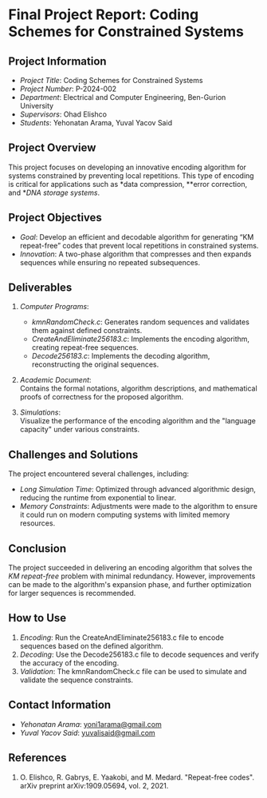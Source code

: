 # Final Project Report: Coding Schemes for Constrained Systems

## Project Information

- *Project Title*: Coding Schemes for Constrained Systems
- *Project Number*: P-2024-002
- *Department*: Electrical and Computer Engineering, Ben-Gurion University
- *Supervisors*: Ohad Elishco
- *Students*: Yehonatan Arama, Yuval Yacov Said

## Project Overview

This project focuses on developing an innovative encoding algorithm for systems constrained by preventing local repetitions. This type of encoding is critical for applications such as *data compression, **error correction, and **DNA storage systems*.

## Project Objectives

- *Goal*: Develop an efficient and decodable algorithm for generating “KM repeat-free” codes that prevent local repetitions in constrained systems.
- *Innovation*: A two-phase algorithm that compresses and then expands sequences while ensuring no repeated subsequences.
  
## Deliverables

1. *Computer Programs*:
    - *kmnRandomCheck.c*: Generates random sequences and validates them against defined constraints.
    - *CreateAndEliminate256183.c*: Implements the encoding algorithm, creating repeat-free sequences.
    - *Decode256183.c*: Implements the decoding algorithm, reconstructing the original sequences.
    
2. *Academic Document*:  
   Contains the formal notations, algorithm descriptions, and mathematical proofs of correctness for the proposed algorithm.
   
3. *Simulations*:  
   Visualize the performance of the encoding algorithm and the "language capacity" under various constraints. 

## Challenges and Solutions

The project encountered several challenges, including:

- *Long Simulation Time*: Optimized through advanced algorithmic design, reducing the runtime from exponential to linear.
- *Memory Constraints*: Adjustments were made to the algorithm to ensure it could run on modern computing systems with limited memory resources.

## Conclusion

The project succeeded in delivering an encoding algorithm that solves the *KM repeat-free* problem with minimal redundancy. However, improvements can be made to the algorithm's expansion phase, and further optimization for larger sequences is recommended.

## How to Use

1. *Encoding*: Run the CreateAndEliminate256183.c file to encode sequences based on the defined algorithm.
2. *Decoding*: Use the Decode256183.c file to decode sequences and verify the accuracy of the encoding.
3. *Validation*: The kmnRandomCheck.c file can be used to simulate and validate the sequence constraints.

## Contact Information

- *Yehonatan Arama*: yoni1arama@gmail.com
- *Yuval Yacov Said*: yuvalisaid@gmail.com

## References

1. O. Elishco, R. Gabrys, E. Yaakobi, and M. Medard. "Repeat-free codes". arXiv preprint arXiv:1909.05694, vol. 2, 2021.